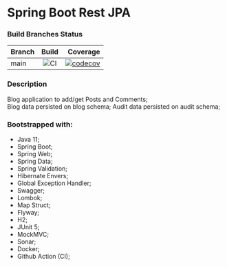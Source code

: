 # Spring Boot Rest JPA

### Build Branches Status

| Branch |                                          Build                                           |                                                                                                                                                   Coverage |
|--------|:----------------------------------------------------------------------------------------:|-----------------------------------------------------------------------------------------------------------------------------------------------------------:|
| main   | ![CI](https://github.com/oseasjs/springboot-rest-jpa/workflows/CI/badge.svg?branch=main) | [![codecov](https://codecov.io/gh/oseasjs/springboot-rest-jpa/branch/main/graph/badge.svg)](https://codecov.io/gh/oseasjs/springboot-rest-jpa/branch/main) |

### Description

Blog application to add/get Posts and Comments;  
Blog data persisted on blog schema;
Audit data persisted on audit schema;

### Bootstrapped with:

- Java 11;
- Spring Boot;
- Spring Web;
- Spring Data;
- Spring Validation;
- Hibernate Envers;
- Global Exception Handler;
- Swagger;
- Lombok;
- Map Struct;
- Flyway;
- H2;
- JUnit 5;
- MockMVC;
- Sonar;
- Docker;
- Github Action (CI);
